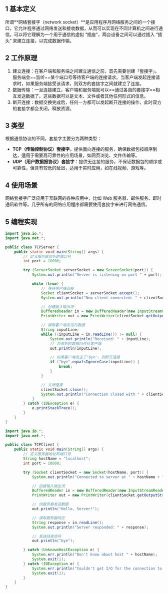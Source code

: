 ## 1   基本定义

所谓**网络套接字（network socket）**是应用程序月网络服务之间的一个接口，它允许程序通过网络发送和接收数据，从而可以实现在不同计算机之间进行通信。可以将它理解为一个用于通信的虚拟 “插座”，两台设备之间可以通过插入 “插头” 来建立连接，以完成数据传输。



## 2   工作原理

1.  建立连接：在客户端和服务端之间建立通信之前，首先需要创建「套接字」。服务端会==监听==某个端口号等待客户端的连接请求。当客户端发起连接请求时，如果服务端接受该请求，则双方的套接字之间就建立了连接。
2.  数据传输：一旦连接建立，客户端和服务端就可以==通过各自的套接字==相互发送数据了。这些数据可以是文本、文件或者其他任何形式的信息。
3.  断开连接：数据交换完成后，任何一方都可以发起断开连接的操作，此时双方的套接字都会关闭，释放资源。



## 3   类型

根据通信协议的不同，套接字主要分为两种类型：

-   **TCP（传输控制协议）套接字**。提供面向连接的服务，确保数据包按顺序到达，适用于需要高可靠性的应用场景，如网页浏览、文件传输等。
-   **UDP（用户数据报协议）套接字**：提供无连接的服务，不保证数据包的顺序或可靠性，但具有较低的延迟，适用于实时应用，如在线视频、游戏等。



## 4   使用场景

网络套接字广泛应用于互联网的各种应用中，比如 Web 服务器、邮件服务、即时通讯软件等。几乎所有的网络应用程序都需要使用套接字来进行网络通信。



## 5   编程实现

```java
import java.io.*;
import java.net.*;

public class TCPServer {
    public static void main(String[] args) {
        // 定义服务器监听的端口号
        int port = 10000;

        try (ServerSocket serverSocket = new ServerSocket(port)) {
            System.out.println("Server is listening on port " + port);

            while (true) {
                // 等待客户端连接
                Socket clientSocket = serverSocket.accept();
                System.out.println("New client connected: " + clientSocket.getInetAddress());

                // 创建输入输出流
                BufferedReader in = new BufferedReader(new InputStreamReader(clientSocket.getInputStream()));
                PrintWriter out = new PrintWriter(clientSocket.getOutputStream(), true);

                // 读取客户端发送的数据
                String inputLine;
                while ((inputLine = in.readLine()) != null) {
                    System.out.println("Received: " + inputLine);
                    // 将收到的数据回传给客户端
                    out.println(inputLine);

                    // 如果客户端发送了"bye"，则断开连接
                    if ("bye".equalsIgnoreCase(inputLine)) {
                        break;
                    }
                }

                // 关闭连接
                clientSocket.close();
                System.out.println("Connection closed with " + clientSocket.getInetAddress());
            }
        } catch (IOException e) {
            e.printStackTrace();
        }
    }
}
```



```java
import java.io.*;
import java.net.*;

public class TCPClient {
    public static void main(String[] args) {
        // 定义服务器地址和端口号
        String hostName = "localhost";
        int port = 10000;

        try (Socket clientSocket = new Socket(hostName, port)) {
            System.out.println("Connected to server at " + hostName + ":" + port);

            // 创建输入输出流
            BufferedReader in = new BufferedReader(new InputStreamReader(clientSocket.getInputStream()));
            PrintWriter out = new PrintWriter(clientSocket.getOutputStream(), true);

            // 向服务器发送数据
            out.println("Hello, Server!");

            // 读取服务器响应
            String response = in.readLine();
            System.out.println("Server responded: " + response);

            // 发送结束信号
            out.println("bye");

        } catch (UnknownHostException e) {
            System.err.println("Don't know about host " + hostName);
            System.exit(1);
        } catch (IOException e) {
            System.err.println("Couldn't get I/O for the connection to " + hostName);
            System.exit(1);
        }
    }
}
```